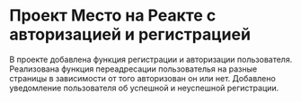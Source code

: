 # Проект Место на Реакте с авторизацией и регистрацией

В проекте добавлена функция регистрации и авторизации пользователя. Реализована функция переадресации пользователья на разные страницы в зависимости от того авторизован он или нет. Добавлено уведомление пользователя об успешной и неуспешной регистрации. 
